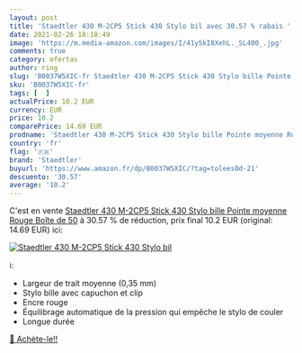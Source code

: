 ```yaml
---
layout: post
title: 'Staedtler 430 M-2CP5 Stick 430 Stylo bil avec 30.57 % rabais '
date: 2021-02-26 18:18:49
image: 'https://m.media-amazon.com/images/I/41y5kI8XehL._SL400_.jpg'
comments: true
category: ofertas
author: ring
slug: 'B0037W5XIC-fr Staedtler 430 M-2CP5 Stick 430 Stylo bille Pointe moyenne...'
sku: 'B0037W5XIC-fr'
tags: [  ]
actualPrice: 10.2 EUR
currency: EUR
price: 10.2
comparePrice: 14.69 EUR
prodname: 'Staedtler 430 M-2CP5 Stick 430 Stylo bille Pointe moyenne Rouge Boîte de 50'
country: 'fr'
flag: '🇫🇷'
brand: 'Staedtler'
buyurl: 'https://www.amazon.fr/dp/B0037W5XIC/?tag=tolees0d-21'
descuento: '30.57'
average: '10.2'
---
```


C'est en vente [Staedtler 430 M-2CP5 Stick 430 Stylo bille Pointe moyenne Rouge Boîte de 50](https://www.amazon.fr/dp/B0037W5XIC/?tag=tolees0d-21)  à  30.57 % de réduction, prix final  10.2 EUR (original: 14.69 EUR) ici:

[![Staedtler 430 M-2CP5 Stick 430 Stylo bil](https://m.media-amazon.com/images/I/41y5kI8XehL._SL400_.jpg)](https://www.amazon.fr/dp/B0037W5XIC/?tag=tolees0d-21)

ℹ️:

- Largeur de trait moyenne (0,35 mm)
- Stylo bille avec capuchon et clip
- Encre rouge
- Équilibrage automatique de la pression qui empêche le stylo de couler
- Longue durée

[🛒 Achète-le!!](https://www.amazon.fr/dp/B0037W5XIC/?tag=tolees0d-21)

